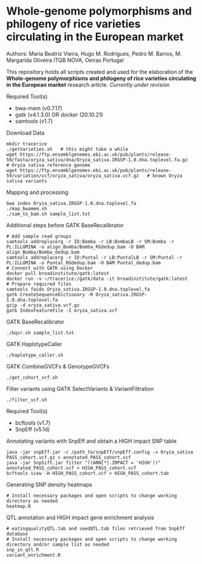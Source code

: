 # Whole-genome polymorphisms and philogeny of rice varieties circulating in the European market
Authors: Maria Beatriz Vieira, Hugo M. Rodrigues, Pedro M. Barros, M. Margarida Oliveira
ITQB NOVA, Oeiras Portugal

This repository holds all scripts created and used for the elaboration of the **Whole-genome polymorphisms and philogeny of rice varieties circulating in the European market** research article.
*Currently under revision*

Required Tool(s)

* bwa-mem (v0.7.17)
* gatk (v4.1.3.0) OR docker (20.10.21)
* samtools (v1.7)

Download Data
```
mkdir tracerice
./getVarieties.sh   # this might take a while
wget https://ftp.ensemblgenomes.ebi.ac.uk/pub/plants/release-59/fasta/oryza_sativa/dna/Oryza_sativa.IRGSP-1.0.dna.toplevel.fa.gz   # Oryza sativa reference genome
wget https://ftp.ensemblgenomes.ebi.ac.uk/pub/plants/release-59/variation/vcf/oryza_sativa/oryza_sativa.vcf.gz   # known Oryza sativa variants
```

Mapping and processing
```
bwa index Oryza_sativa.IRGSP-1.0.dna.toplevel.fa
./map_bwamem.sh
./sam_to_bam.sh sample_list.txt
```

Additional steps before GATK BaseRecalibrator
```
# Add sample read groups
samtools addreplacerg -r ID:Bomba -r LB:BombaLB -r SM:Bomba -r PL:ILLUMINA -o align_Bomba/Bomba_RGdedup.bam -O BAM align_Bomba/Bomba_dedup.bam
samtools addreplacerg -r ID:Puntal -r LB:PuntalLB -r SM:Puntal -r PL:ILLUMINA -o Puntal_RGdedup.bam -O BAM Puntal_dedup.bam
# Connect with GATK using Docker
docker pull broadinstitute/gatk:latest
docker run -v ~/tracerice:/gatk/data -it broadinstitute/gatk:latest
# Prepare required files
samtools faidx Oryza_sativa.IRGSP-1.0.dna.toplevel.fa
gatk CreateSequenceDictionary -R Oryza_sativa.IRGSP-1.0.dna.toplevel.fa
gzip -d oryza_sativa.vcf.gz
gatk IndexFeatureFile -I oryza_sativa.vcf
```

GATK BaseRecalibrator
```
./bqsr.sh sample_list.txt
```

GATK HaplotypeCaller
```
./haplotype_caller.sh
```

GATK CombineGVCFs & GenotypeGVCFs
```
./get_cohort_vcf.sh
```

Filter variants using GATK SelectVariants & VariantFiltration
```
./filter_vcf.sh
```

Required Tool(s)

* bcftools (v1.7)
* SnpEff (v5.1d)

Annotating variants with SnpEff and obtain a HIGH impact SNP table
```
java -jar snpEff.jar -c /path_to/snpEff/snpEff.config -v Oryza_sativa PASS_cohort.vcf.gz > annotated_PASS_cohort.vcf
java -jar SnpSift.jar filter "((ANN[*].IMPACT = 'HIGH'))" annotated_PASS_cohort.vcf > HIGH_PASS_cohort.vcf
bcftools view -H HIGH_PASS_cohort.vcf > HIGH_PASS_cohort.tab
```

Generating SNP density heatmaps
```
# Install necessary packages and open scripts to change working directory as needed
heatmap.R
```

QTL annotation and HIGH impact gene enrichment analysis
```
# eatingqualityQTL.tab and seedQTL.tab files retrieved from SnpEff database
# Install necessary packages and open scripts to change working directory and/or sample list as needed
snp_in_qtl.R
variant_enrichment.R
```



